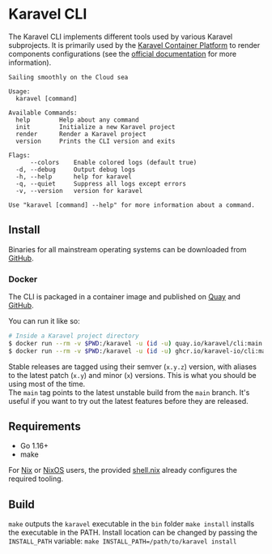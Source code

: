 # Karavel CLI

The Karavel CLI implements different tools used by various Karavel subprojects. It is primarily used by the [Karavel Container Platform]
to render components configurations (see the [official documentation](https://platform.karavel.io/cli/) for more information).

```
Sailing smoothly on the Cloud sea

Usage:
  karavel [command]

Available Commands:
  help        Help about any command
  init        Initialize a new Karavel project
  render      Render a Karavel project
  version     Prints the CLI version and exits

Flags:
      --colors    Enable colored logs (default true)
  -d, --debug     Output debug logs
  -h, --help      help for karavel
  -q, --quiet     Suppress all logs except errors
  -v, --version   version for karavel

Use "karavel [command] --help" for more information about a command.
```

## Install

Binaries for all mainstream operating systems can be downloaded from [GitHub](https://github.com/karavel-io/cli/releases).

### Docker

The CLI is packaged in a container image and published on [Quay](https://quay.io/karavel/cli) and [GitHub](https://github.com/karavel-io/cli/pkgs/container/cli).

You can run it like so:

```bash
# Inside a Karavel project directory
$ docker run --rm -v $PWD:/karavel -u (id -u) quay.io/karavel/cli:main render
$ docker run --rm -v $PWD:/karavel -u (id -u) ghcr.io/karavel-io/cli:main render
```

Stable releases are tagged using their semver (`x.y.z`) version, with aliases to the latest patch (`x.y`) and minor (`x`) versions. 
This is what you should be using most of the time.  
The `main` tag points to the latest unstable build from the `main` branch. It's useful if you want to try out the latest
features before they are released.

## Requirements

- Go 1.16+
- make

For [Nix] or [NixOS] users, the provided [shell.nix](shell.nix) already configures the required tooling.

## Build

`make` outputs the `karavel` executable in the `bin` folder
`make install` installs the executable in the PATH. Install location can be changed by passing the `INSTALL_PATH` variable:
`make INSTALL_PATH=/path/to/karavel install`

[Karavel Container Platform]: https://platform.karavel.io
[Nix]: https://nixos.org/explore.html
[NixOS]: https://nixos.org
